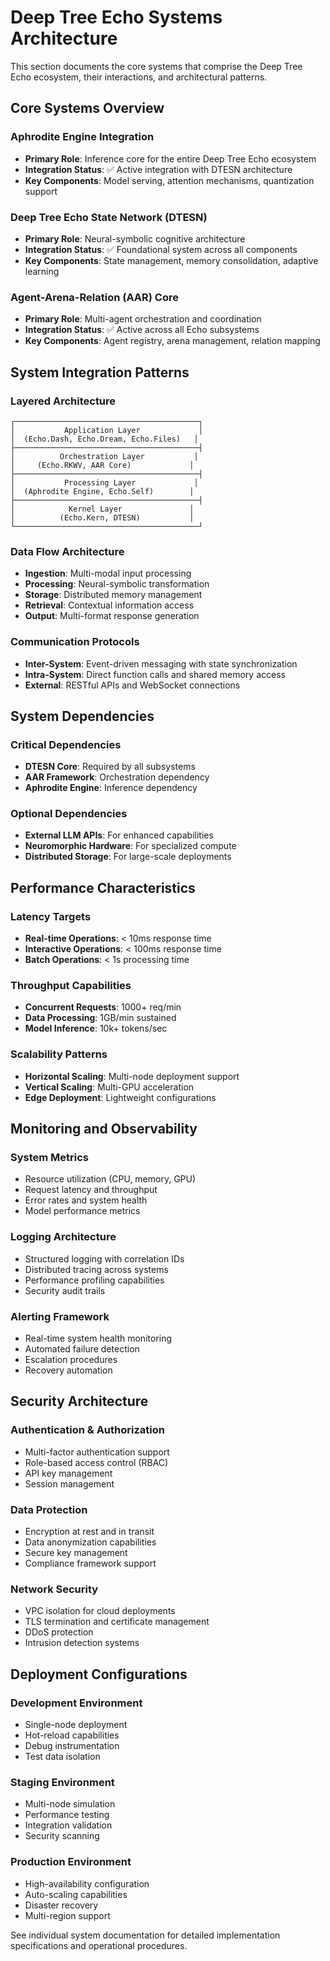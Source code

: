 
# Deep Tree Echo Systems Architecture

This section documents the core systems that comprise the Deep Tree Echo ecosystem, their interactions, and architectural patterns.

## Core Systems Overview

### Aphrodite Engine Integration
- **Primary Role**: Inference core for the entire Deep Tree Echo ecosystem
- **Integration Status**: ✅ Active integration with DTESN architecture
- **Key Components**: Model serving, attention mechanisms, quantization support

### Deep Tree Echo State Network (DTESN)
- **Primary Role**: Neural-symbolic cognitive architecture
- **Integration Status**: ✅ Foundational system across all components
- **Key Components**: State management, memory consolidation, adaptive learning

### Agent-Arena-Relation (AAR) Core
- **Primary Role**: Multi-agent orchestration and coordination
- **Integration Status**: ✅ Active across all Echo subsystems
- **Key Components**: Agent registry, arena management, relation mapping

## System Integration Patterns

### Layered Architecture
```
┌─────────────────────────────────────────┐
│           Application Layer             │
│  (Echo.Dash, Echo.Dream, Echo.Files)   │
├─────────────────────────────────────────┤
│          Orchestration Layer           │
│     (Echo.RKWV, AAR Core)             │
├─────────────────────────────────────────┤
│           Processing Layer             │
│  (Aphrodite Engine, Echo.Self)        │
├─────────────────────────────────────────┤
│            Kernel Layer               │
│          (Echo.Kern, DTESN)           │
└─────────────────────────────────────────┘
```

### Data Flow Architecture
- **Ingestion**: Multi-modal input processing
- **Processing**: Neural-symbolic transformation
- **Storage**: Distributed memory management
- **Retrieval**: Contextual information access
- **Output**: Multi-format response generation

### Communication Protocols
- **Inter-System**: Event-driven messaging with state synchronization
- **Intra-System**: Direct function calls and shared memory access
- **External**: RESTful APIs and WebSocket connections

## System Dependencies

### Critical Dependencies
- **DTESN Core**: Required by all subsystems
- **AAR Framework**: Orchestration dependency
- **Aphrodite Engine**: Inference dependency

### Optional Dependencies
- **External LLM APIs**: For enhanced capabilities
- **Neuromorphic Hardware**: For specialized compute
- **Distributed Storage**: For large-scale deployments

## Performance Characteristics

### Latency Targets
- **Real-time Operations**: < 10ms response time
- **Interactive Operations**: < 100ms response time
- **Batch Operations**: < 1s processing time

### Throughput Capabilities
- **Concurrent Requests**: 1000+ req/min
- **Data Processing**: 1GB/min sustained
- **Model Inference**: 10k+ tokens/sec

### Scalability Patterns
- **Horizontal Scaling**: Multi-node deployment support
- **Vertical Scaling**: Multi-GPU acceleration
- **Edge Deployment**: Lightweight configurations

## Monitoring and Observability

### System Metrics
- Resource utilization (CPU, memory, GPU)
- Request latency and throughput
- Error rates and system health
- Model performance metrics

### Logging Architecture
- Structured logging with correlation IDs
- Distributed tracing across systems
- Performance profiling capabilities
- Security audit trails

### Alerting Framework
- Real-time system health monitoring
- Automated failure detection
- Escalation procedures
- Recovery automation

## Security Architecture

### Authentication & Authorization
- Multi-factor authentication support
- Role-based access control (RBAC)
- API key management
- Session management

### Data Protection
- Encryption at rest and in transit
- Data anonymization capabilities
- Secure key management
- Compliance framework support

### Network Security
- VPC isolation for cloud deployments
- TLS termination and certificate management
- DDoS protection
- Intrusion detection systems

## Deployment Configurations

### Development Environment
- Single-node deployment
- Hot-reload capabilities
- Debug instrumentation
- Test data isolation

### Staging Environment
- Multi-node simulation
- Performance testing
- Integration validation
- Security scanning

### Production Environment
- High-availability configuration
- Auto-scaling capabilities
- Disaster recovery
- Multi-region support

See individual system documentation for detailed implementation specifications and operational procedures.

